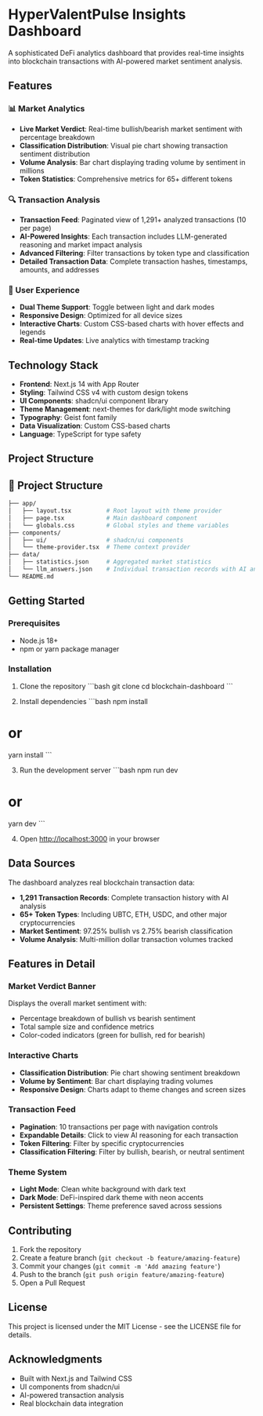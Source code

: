 # HyperValentPulse Insights Dashboard

A sophisticated DeFi analytics dashboard that provides real-time insights into blockchain transactions with AI-powered market sentiment analysis.

## Features

### 📊 Market Analytics
- **Live Market Verdict**: Real-time bullish/bearish market sentiment with percentage breakdown
- **Classification Distribution**: Visual pie chart showing transaction sentiment distribution
- **Volume Analysis**: Bar chart displaying trading volume by sentiment in millions
- **Token Statistics**: Comprehensive metrics for 65+ different tokens

### 🔍 Transaction Analysis
- **Transaction Feed**: Paginated view of 1,291+ analyzed transactions (10 per page)
- **AI-Powered Insights**: Each transaction includes LLM-generated reasoning and market impact analysis
- **Advanced Filtering**: Filter transactions by token type and classification
- **Detailed Transaction Data**: Complete transaction hashes, timestamps, amounts, and addresses

### 🎨 User Experience
- **Dual Theme Support**: Toggle between light and dark modes
- **Responsive Design**: Optimized for all device sizes
- **Interactive Charts**: Custom CSS-based charts with hover effects and legends
- **Real-time Updates**: Live analytics with timestamp tracking

## Technology Stack

- **Frontend**: Next.js 14 with App Router
- **Styling**: Tailwind CSS v4 with custom design tokens
- **UI Components**: shadcn/ui component library
- **Theme Management**: next-themes for dark/light mode switching
- **Typography**: Geist font family
- **Data Visualization**: Custom CSS-based charts
- **Language**: TypeScript for type safety

## Project Structure

## 📂 Project Structure

```bash
├── app/
│   ├── layout.tsx          # Root layout with theme provider
│   ├── page.tsx            # Main dashboard component
│   └── globals.css         # Global styles and theme variables
├── components/
│   ├── ui/                 # shadcn/ui components
│   └── theme-provider.tsx  # Theme context provider
├── data/
│   ├── statistics.json     # Aggregated market statistics
│   └── llm_answers.json    # Individual transaction records with AI analysis
└── README.md
```


## Getting Started

### Prerequisites
- Node.js 18+ 
- npm or yarn package manager

### Installation

1. Clone the repository
\`\`\`bash
git clone <repository-url>
cd blockchain-dashboard
\`\`\`

2. Install dependencies
\`\`\`bash
npm install
# or
yarn install
\`\`\`

3. Run the development server
\`\`\`bash
npm run dev
# or
yarn dev
\`\`\`

4. Open [http://localhost:3000](http://localhost:3000) in your browser

## Data Sources

The dashboard analyzes real blockchain transaction data:

- **1,291 Transaction Records**: Complete transaction history with AI analysis
- **65+ Token Types**: Including UBTC, ETH, USDC, and other major cryptocurrencies
- **Market Sentiment**: 97.25% bullish vs 2.75% bearish classification
- **Volume Analysis**: Multi-million dollar transaction volumes tracked

## Features in Detail

### Market Verdict Banner
Displays the overall market sentiment with:
- Percentage breakdown of bullish vs bearish sentiment
- Total sample size and confidence metrics
- Color-coded indicators (green for bullish, red for bearish)

### Interactive Charts
- **Classification Distribution**: Pie chart showing sentiment breakdown
- **Volume by Sentiment**: Bar chart displaying trading volumes
- **Responsive Design**: Charts adapt to theme changes and screen sizes

### Transaction Feed
- **Pagination**: 10 transactions per page with navigation controls
- **Expandable Details**: Click to view AI reasoning for each transaction
- **Token Filtering**: Filter by specific cryptocurrencies
- **Classification Filtering**: Filter by bullish, bearish, or neutral sentiment

### Theme System
- **Light Mode**: Clean white background with dark text
- **Dark Mode**: DeFi-inspired dark theme with neon accents
- **Persistent Settings**: Theme preference saved across sessions

## Contributing

1. Fork the repository
2. Create a feature branch (`git checkout -b feature/amazing-feature`)
3. Commit your changes (`git commit -m 'Add amazing feature'`)
4. Push to the branch (`git push origin feature/amazing-feature`)
5. Open a Pull Request

## License

This project is licensed under the MIT License - see the LICENSE file for details.

## Acknowledgments

- Built with Next.js and Tailwind CSS
- UI components from shadcn/ui
- AI-powered transaction analysis
- Real blockchain data integration
